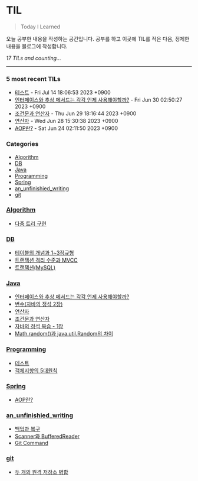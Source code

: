 # TIL
> Today I Learned

오늘 공부한 내용을 작성하는 공간입니다. 공부를 하고 이곳에 TIL를 적은 다음, 정제한 내용을 블로그에 작성합니다.


_17 TILs and counting..._

---

### 5 most recent TILs

- [테스트](Programming/Software_test.md) - Fri Jul 14 18:06:53 2023 +0900
- [인터페이스와 추상 메서드는 각각 언제 사용해야할까?](Java/Interface_Abstract_class.md) - Fri Jun 30 02:50:27 2023 +0900
- [조건문과 연산자](Java/Java_Jungsuk_chapter4.md) - Thu Jun 29 18:16:44 2023 +0900
- [연산자](Java/Java_Jungsuk_chapter3.md) - Wed Jun 28 15:30:38 2023 +0900
- [AOP란?](Spring/AOP.md) - Sat Jun 24 02:11:50 2023 +0900

### Categories

- [Algorithm](#Algorithm)
- [DB](#DB)
- [Java](#Java)
- [Programming](#Programming)
- [Spring](#Spring)
- [an_unfinishied_writing](#an_unfinishied_writing)
- [git](#git)

### [Algorithm](#Algorithm)
- [다중 트리 구현](Algorithm/N-ary_tree.md)

### [DB](#DB)
- [테이블의 개념과 1~3정규형](DB/Concepts_and_Normalization_of_Table.md)
- [트랜잭션 격리 수준과 MVCC](DB/Transaction_Isolation_Level.md)
- [트랜잭션(MySQL)](DB/Transaction_and_Concurrency_Control.md)

### [Java](#Java)
- [인터페이스와 추상 메서드는 각각 언제 사용해야할까?](Java/Interface_Abstract_class.md)
- [변수(자바의 정석 2장)](Java/Java_Jungsuk_chapter2.md)
- [연산자](Java/Java_Jungsuk_chapter3.md)
- [조건문과 연산자](Java/Java_Jungsuk_chapter4.md)
- [자바의 정석 복습 - 1장](Java/Java_jungsuk_chapter1.md)
- [Math.random()과 java.util.Random의 차이](Java/Math_random()_VS_Random.md)

### [Programming](#Programming)
- [테스트](Programming/Software_test.md)
- [객체지향의 5대원칙](Programming/oop_SOLID.md)

### [Spring](#Spring)
- [AOP란?](Spring/AOP.md)

### [an_unfinishied_writing](#an_unfinishied_writing)
- [백업과 복구](an_unfinishied_writing/Back_up_and_Restoration.md)
- [Scanner와 BufferedReader](an_unfinishied_writing/Scanner_And_BufferedReader.md)
- [Git Command](an_unfinishied_writing/git_command.md)

### [git](#git)
- [두 개의 원격 저장소 병합](git/merge_remote_to_remote.md)

[1]: https://simonwillison.net/2020/Apr/20/self-rewriting-readme/
[2]: https://github.com/jbranchaud/til

